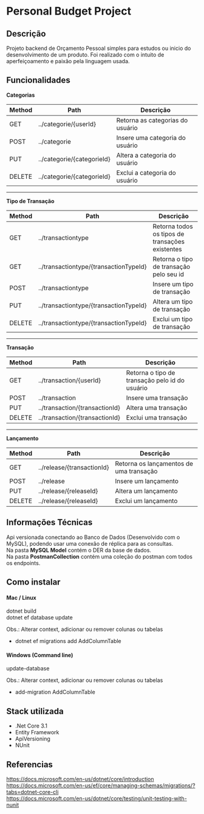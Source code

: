 # Personal Budget Project

## Descrição

Projeto backend de Orçamento Pessoal simples para estudos ou inicio do desenvolvimento de um produto. Foi realizado com o intuito de aperfeiçoamento e paixão pela linguagem usada.

## Funcionalidades
**Categorias**

| Method | Path                       | Descrição                        |
| ------ | -------------------------- | -------------------------------- |
| GET    | ../categorie/{userId}      | Retorna as categorias do usuário |
| POST   | ../categorie               | Insere uma categoria do usuário  |
| PUT    | ../categorie/{categorieId} | Altera a categoria do usuário    |
| DELETE | ../categorie/{categorieId} | Exclui a categoria do usuário    |

____

**Tipo de Transação**

| Method | Path                                   | Descrição                                       |
| ------ | -------------------------------------- | ----------------------------------------------- |
| GET    | ../transactiontype                     | Retorna todos os tipos de transações existentes |
| GET    | ../transactiontype/{transactionTypeId} | Retorna o tipo de transação pelo seu id         |
| POST   | ../transactiontype                     | Insere um tipo de transação                     |
| PUT    | ../transactiontype/{transactionTypeId} | Altera um tipo de transação                     |
| DELETE | ../transactiontype/{transactionTypeId} | Exclui um tipo de transação                     |

____

**Transação**

| Method | Path                           | Descrição                                      |
| ------ | ------------------------------ | ---------------------------------------------- |
| GET    | ../transaction/{userId}        | Retorna o tipo de transação pelo id do usuário |
| POST   | ../transaction                 | Insere uma transação                           |
| PUT    | ../transaction/{transactionId} | Altera uma transação                           |
| DELETE | ../transaction/{transactionId} | Exclui uma transação                           |

____

**Lançamento**

| Method | Path                       | Descrição                               |
| ------ | -------------------------- | --------------------------------------- |
| GET    | ../release/{transactionId} | Retorna os lançamentos de uma transação |
| POST   | ../release                 | Insere um lançamento                    |
| PUT    | ../release/{releaseId}     | Altera um lançamento                    |
| DELETE | ../release/{releaseId}     | Exclui um lançamento                    |

## Informações Técnicas

Api versionada conectando ao Banco de Dados (Desenvolvido com o MySQL), podendo usar uma conexão de réplica para as consultas.
<br/>
Na pasta <b>MySQL Model</b> contém o DER da base de dados.
<br/>
Na pasta <b>PostmanCollection</b> contém uma coleção do postman com todos os endpoints.

## Como instalar

#### Mac / Linux
dotnet build
<br/>
dotnet ef database update

Obs.: Alterar context, adicionar ou remover colunas ou tabelas
- dotnet ef migrations add AddColumnTable

#### Windows (Command line)
update-database

Obs.: Alterar context, adicionar ou remover colunas ou tabelas
- add-migration AddColumnTable

## Stack utilizada
- .Net Core 3.1
- Entity Framework
- ApiVersioning
- NUnit


## Referencias
https://docs.microsoft.com/en-us/dotnet/core/introduction
<br/>
https://docs.microsoft.com/en-us/ef/core/managing-schemas/migrations/?tabs=dotnet-core-cli
<br/>
https://docs.microsoft.com/en-us/dotnet/core/testing/unit-testing-with-nunit
